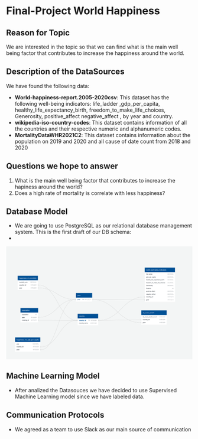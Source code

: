 # Final-Project World Happiness 

## Reason for Topic
We are interested in the topic so that we can find what is the main well being factor that contributes to increase the happiness around the world.

## Description of the DataSources

We have found the following  data:
* **World-happiness-report.2005-2020csv**:  This dataset has the following well-being indicators: life_ladder ,gdp_per_capita, healthy_life_expectancy_birth, freedom_to_make_life_choices, Generosity, positive_affect  negative_affect , by year and country.
* **wikipedia-iso-country-codes**: This dataset contains information of all the countries and their respective numeric and alphanumeric codes.
* **MortalityDataWHR2021C2**: This dataset contains information about the population on 2019 and 2020 and all cause of date count from 2018 and 2020

## Questions we hope to answer
1. What is the main well being factor that contributes to increase the hapiness around the world?
2. Does a high rate of mortality is correlate with less happiness?

## Database Model
 * We are going to use PostgreSQL as our relational database management system. This is the first draft of our DB schema: 
 * 
<p align="center">
  <img  src="db_squema_draft1.png" >
</p>


## Machine Learning Model
* After analized the Datasouces we have decided to use Supervised Machine Learning model since we have labeled data.


## Communication Protocols
* We agreed as a team to use Slack as our main source of communication




